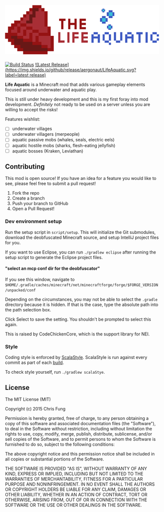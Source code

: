 # ![Life Aquatic](src/main/resources/assets/lifeaquatic/logo.png)

[![Build Status](https://travis-ci.org/aergonaut/LifeAquatic.svg?branch=master)](https://travis-ci.org/aergonaut/LifeAquatic)
[![Latest Release](https://img.shields.io/github/release/aergonaut/LifeAquatic.svg?label=latest release)](https://github.com/aergonaut/LifeAquatic/releases)

**Life Aquatic** is a Minecraft mod that adds various gameplay elements focused 
around underwater and aquatic play.

This is still under heavy development and this is my first foray into mod 
development. _Definitely_ not ready to be used on a server unless you are
willing to accept the risks!

Features wishlist:

- [ ] underwater villages
- [ ] underwater villagers (merpeople)
- [ ] aquatic passive mobs (whales, seals, electric eels)
- [ ] aquatic hostile mobs (sharks, flesh-eating jellyfish)
- [ ] aquatic bosses (Kraken, Leviathan)

## Contributing

This mod is open source! If you have an idea for a feature you would like to
see, please feel free to submit a pull request!

1. Fork the repo
2. Create a branch
3. Push your branch to GitHub
4. Open a Pull Request!

### Dev environment setup

Run the setup script in `script/setup`. This will initialize the Git submodules,
download the deobfuscated Minecraft source, and setup IntelliJ project files
for you.

If you want to use Eclipse, you can run `./gradlew eclipse` after running the
setup script to generate the Eclipse project files.

#### "select an mcp conf dir for the deobfuscator"

If you see this window, navigate to `$HOME/.gradle/caches/minecraft/net/minecraftforge/forge/$FORGE_VERSION/unpacked/conf`

Depending on the circumstances, you may not be able to select the `.gradle`
directory because it is hidden. If that is the case, type the absolute path into
the path selection box.

Click Select to save the setting. You shouldn't be prompted to select this again.

This is raised by CodeChickenCore, which is the support library for NEI.

### Style

Coding style is enforced by [ScalaStyle](http://www.scalastyle.org/). ScalaStyle
is run against every commit as part of each [build](https://travis-ci.org/aergonaut/LifeAquatic).

To check style yourself, run `./gradlew scalaStye`.

## License

The MIT License (MIT)

Copyright (c) 2015 Chris Fung

Permission is hereby granted, free of charge, to any person obtaining a copy
of this software and associated documentation files (the "Software"), to deal
in the Software without restriction, including without limitation the rights
to use, copy, modify, merge, publish, distribute, sublicense, and/or sell
copies of the Software, and to permit persons to whom the Software is
furnished to do so, subject to the following conditions:

The above copyright notice and this permission notice shall be included in all
copies or substantial portions of the Software.

THE SOFTWARE IS PROVIDED "AS IS", WITHOUT WARRANTY OF ANY KIND, EXPRESS OR
IMPLIED, INCLUDING BUT NOT LIMITED TO THE WARRANTIES OF MERCHANTABILITY,
FITNESS FOR A PARTICULAR PURPOSE AND NONINFRINGEMENT. IN NO EVENT SHALL THE
AUTHORS OR COPYRIGHT HOLDERS BE LIABLE FOR ANY CLAIM, DAMAGES OR OTHER
LIABILITY, WHETHER IN AN ACTION OF CONTRACT, TORT OR OTHERWISE, ARISING FROM,
OUT OF OR IN CONNECTION WITH THE SOFTWARE OR THE USE OR OTHER DEALINGS IN THE
SOFTWARE.
